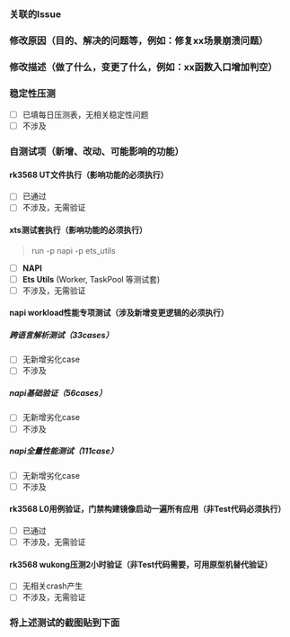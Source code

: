 ### 关联的Issue

### 修改原因（目的、解决的问题等，例如：修复xx场景崩溃问题）

### 修改描述（做了什么，变更了什么，例如：xx函数入口增加判空）
### 稳定性压测
- [ ] 已填每日压测表，无相关稳定性问题
- [ ] 不涉及

### 自测试项（新增、改动、可能影响的功能）

#### rk3568 UT文件执行（影响功能的必须执行）

- [ ] 已通过
- [ ] 不涉及，无需验证

#### xts测试套执行（影响功能的必须执行）

> run -p napi -p ets_utils

- [ ] **NAPI**
- [ ] **Ets Utils** (Worker, TaskPool 等测试套)
- [ ] 不涉及，无需验证

#### napi workload性能专项测试（涉及新增变更逻辑的必须执行）

##### 跨语言解析测试（33cases）

- [ ] 无新增劣化case
- [ ] 不涉及

##### napi基础验证（56cases）

- [ ] 无新增劣化case
- [ ] 不涉及

##### napi全量性能测试（111case）

- [ ] 无新增劣化case
- [ ] 不涉及

#### rk3568 L0用例验证，门禁构建镜像启动一遍所有应用（非Test代码必须执行）

- [ ] 已通过
- [ ] 不涉及，无需验证

#### rk3568 wukong压测2小时验证（非Test代码需要，可用原型机替代验证）

- [ ] 无相关crash产生
- [ ] 不涉及，无需验证

### 将上述测试的截图贴到下面
